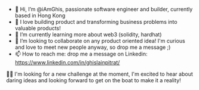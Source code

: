 - 👋 Hi, I’m @iAmGhis, passionate software engineer and builder, currently based in Hong Kong
- 👀 I love building product and transforming business problems into valuable products! 
- 🌱 I’m currently learning more about web3 (solidity, hardhat)
- 💞️ I’m looking to collaborate on any product oriented idea! I'm curious and love to meet new people anyway, so drop me a message ;)
- 📫 How to reach me: drop me a message on Linkedin: https://www.linkedin.com/in/ghislainpitrat/

👨‍💻 I'm looking for a new challenge at the moment, I'm excited to hear about daring ideas and looking forward to get on the boat to make it a reality!

<!---
iAmGhis/iAmGhis is a ✨ special ✨ repository because its `README.md` (this file) appears on your GitHub profile.
You can click the Preview link to take a look at your changes.
--->
